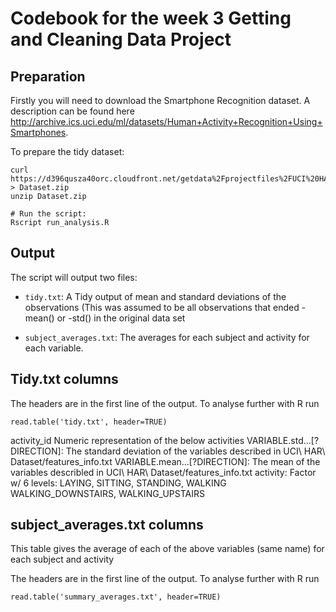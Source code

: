 # Codebook for the week 3 Getting and Cleaning Data Project

## Preparation

Firstly you will need to download the Smartphone Recognition dataset.  A description can be found here http://archive.ics.uci.edu/ml/datasets/Human+Activity+Recognition+Using+Smartphones.

To prepare the tidy dataset:
```
curl https://d396qusza40orc.cloudfront.net/getdata%2Fprojectfiles%2FUCI%20HAR%20Dataset.zip > Dataset.zip
unzip Dataset.zip

# Run the script:
Rscript run_analysis.R
```

## Output

The script will output two files:
* `tidy.txt`: A Tidy output of mean and standard deviations of the observations (This was assumed to be all observations that ended -mean() or -std() in the original data set

* `subject_averages.txt`: The averages for each subject and activity for each variable.

## Tidy.txt columns
The headers are in the first line of the output.  To analyse further with R run
```
read.table('tidy.txt', header=TRUE)
```

activity_id Numeric representation of the below activities
VARIABLE.std...[?DIRECTION]: The standard deviation of the variables described in UCI\ HAR\ Dataset/features_info.txt
VARIABLE.mean...[?DIRECTION]: The mean of the variables describled in UCI\ HAR\ Dataset/features_info.txt
activity:  Factor w/ 6 levels: LAYING, SITTING, STANDING, WALKING WALKING_DOWNSTAIRS, WALKING_UPSTAIRS


## subject_averages.txt columns
This table gives the average of each of the above variables (same name) for each subject and activity

The headers are in the first line of the output.  To analyse further with R run
```
read.table('summary_averages.txt', header=TRUE)
``` 

